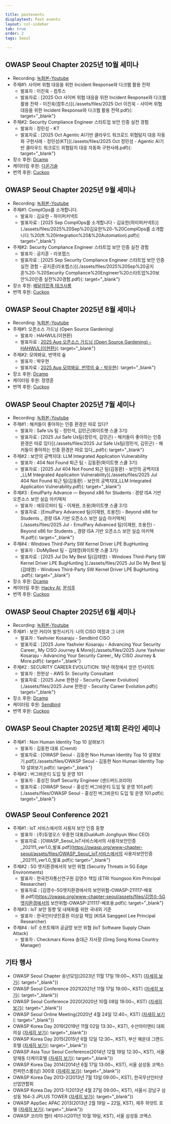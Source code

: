 ```yaml
---

title: pastevents
displaytext: Past events
layout: col-sidebar
tab: true
order: 2
tags: Seoul

---
```

## OWASP Seoul Chapter 2025년 10월 세미나
  - Recording: [녹화본-Youtube](https://youtu.be/taxgA7vbUG4)
  - 주제#1: 사이버 위협 대응을 위한 Incident Response와 다크웹 활용 전략
    - 발표자 : 이진욱 - 컴투스
    - 발표자료 : [2025 Oct 사이버 위협 대응을 위한 Incident Response와 다크웹 활용 전략 - 이진욱(컴투스)](./assets/files/2025 Oct 이진욱 - 사이버 위협 대응을 위한 Incident Response와 다크웹 활용 전략.pdf){: target="_blank"}
  - 주제#2: Security Compliance Engineer 스타트업 보안 인증 실전 경험
    - 발표자 : 정민성 - KT
    - 발표자료 : [2025 Oct Agentic AI기반 클라우드 워크로드 위협탐지 대응 자동화 구현사례 - 정민성(KT)](./assets/files/2025 Oct 정민성 - Agentic AI기반 클라우드 워크로드 위협탐지 대응 자동화 구현사례.pdf){: target="_blank"}
  - 장소 후원: [Dcamp](https://dcamp.kr)
  - 케이터링 후원: [다온기술](https://www.daont.co.kr/)
  - 번역 후원: [Cuckoo](http://cuckoo.so/)

## OWASP Seoul Chapter 2025년 9월 세미나
  - Recording: [녹화본-Youtube](https://www.youtube.com/watch?v=hMGRGghzrzs)
  - 주제#1: ComplOps를 소개합니다.
    - 발표자 : 김요한 - 하이퍼커넥트
    - 발표자료 : [2025 Sep ComplOps를 소개합니다  - 김요한(하이퍼커넥트)](./assets/files/2025%20Sep%20김요한%20-%20ComplOps를 소개합니다.%20(ft.%20Integration%20&%20Automation).pdf){: target="_blank"}
  - 주제#2: Security Compliance Engineer 스타트업 보안 인증 실전 경험
    - 발표자 : 공지훈 - 라포랩스
    - 발표자료 : [2025 Sep Security Compliance Engineer 스타트업 보안 인증 실전 경험 - 공지훈(라포랩스)](./assets/files/2025%20Sep%20공지훈%20-%20Security Compliance%20Engineer%20스타트업%20보안%20인증 실전%20경험.pdf){: target="_blank"}
  - 장소 후원: [배달의민족 테크사롱](https://story.baemin.com/3168/)
  - 번역 후원: [Cuckoo](http://cuckoo.so/)


## OWASP Seoul Chapter 2025년 8월 세미나
  - Recording: [녹화본-Youtube](https://youtu.be/iA1oKgw36PY)
  - 주제#1: 오픈소스 가드닝 (Open Source Gardening) 
    - 발표자 : HAHWUL(이현환)
    - 발표자료 : [2025 Aug 오픈소스 가드닝 (Open Source Gardening) - HAHWUL(이현환)](./assets/files/2025%20Aug%20-%20Open%20Source%20Gardening%20-%20HAHWUL(이현환).pdf){: target="_blank"}
  - 주제#2: 모여봐요, 번역의 숲
    - 발표자 : 박우현
    - 발표자료 : [2025 Aug 모여봐요, 번역의 숲 - 박우현](./assets/files/2025%20Aug%20-%20모여봐요%20번역의%20숲%20-%20박우현.pdf){: target="_blank"}
  - 장소 후원: [Dcamp](https://dcamp.kr)
  - 케이터링 후원: 정영훈
  - 번역 후원: [Cuckoo](http://cuckoo.so/)


## OWASP Seoul Chapter 2025년 7월 세미나
  - Recording: [녹화본-Youtube](https://youtu.be/lw7vOgRlEOE)
  - 주제#1 : 해커들이 좋아하는 인증 환경은 따로 있다?
    - 발표자 : Safe Us 팀 - 정민석, 김민곤(화이트햇 스쿨 3기)
    - 발표자료 : [2025 Jul Safe Us팀(정민석, 김민곤) - 해커들이 좋아하는 인증 환경은 따로 있다](./assets/files/2025 Jul Safe Us팀(정민석, 김민곤) - 해커들이 좋아하는 인증 환경은 따로 있다_.pdf){: target="_blank"}
  - 주제#2 : 보안의 공백지대: LLM Integrated Application Vulnerability
    - 발표자 : 404 Not Found 퇴근 팀 - 김동환(화이트햇 스쿨 3기)
    - 발표자료 : [2025 Jul 404 Not Found 퇴근 팀(김동환) - 보안의 공백지대_LLM Integrated Applicaiton Vulnerability](./assets/files/2025 Jul 404 Not Found 퇴근 팀(김동환) - 보안의 공백지대_LLM Integrated Applicaiton Vulnerability.pdf){: target="_blank"}
  - 주제#3 : EmulParty Advance — Beyond x86 for Students : 경량 ISA 기반 오픈소스 보안 실습 아키텍처
    - 발표자 : 에뮤르파티 팀 - 이재원, 조용(화이트햇 스쿨 3기)
    - 발표자료 : [EmulPary Advanced 팀(이재원, 조용진) - Beyond x86 for Students _ 경량 ISA 기반 오픈소스 보안 실습 아키텍쳐](./assets/files/2025 Jul - EmulPary Advanced 팀(이재원, 조용진) - Beyond x86 for Students _ 경량 ISA 기반 오픈소스 보안 실습 아키텍쳐.pdf){: target="_blank"}
  - 주제#4 : Windows Third-Party SW Kernel Driver LPE BugHunting
    - 발표자 : DoMyBest 팀 - 김태영(화이트햇 스쿨 3기)
    - 발표자료 : [2025 Jul Do My Best 팀(김태영) - Windows Third-Party SW Kernel Driver LPE BugHunting ](./assets/files/2025 Jul Do My Best 팀(김태영) - Windows Third-Party SW Kernel Driver LPE BugHunting .pdf){: target="_blank"}
  - 장소 후원: [Dcamp](https://dcamp.kr)
  - 케이터링 후원: [Hacky AI](http://hacky-ai.com/), [문석주](https://www.linkedin.com/in/seokjoo-mun-473704127/)
  - 번역 후원: [Cuckoo](http://cuckoo.so/)


## OWASP Seoul Chapter 2025년 6월 세미나
  - Recording: [녹화본-Youtube](https://youtu.be/mdJ8qr6LyHg)
  - 주제#1 : 보안 커리어 발전시키기: 나의 CISO 여정과 그 너머
    - 발표자 : Yashvier Kosaraju - Sendbird CISO
    - 발표자료 : [2025 June Yashvier Kosaraju - Advancing Your Security Career_ My CISO Journey & More](./assets/files/2025 June Yashvier Kosaraju - Advancing Your Security Career_ My CISO Journey & More.pdf){: target="_blank"}
  - 주제#2 : SECURITY CAREER EVOLUTION: 19년 여정에서 얻은 인사이트
    - 발표자 : 한현상 - AWS Sr. Security Consultant
    - 발표자료 : [2025 June 한현상 - Security Career Evolution](./assets/files/2025 June 한현상 - Security Career Evolution.pdf){: target="_blank"}
  - 장소 후원: [Dcamp](https://dcamp.kr)
  - 케이터링 후원: [Sendbird](https://sendbird.com)
  - 번역 후원: [Cuckoo](http://cuckoo.so/)


## OWASP Seoul Chapter 2025년 제1회 온라인 세미나
  - 주제#1 : Non Human Identity Top 10 살펴보기
    - 발표자 : 김동현 대표 (Cremit)
    - 발표자료 : [OWASP Seoul - 김동현 Non Human Identity Top 10 살펴보기.pdf](./assets/files/OWASP Seoul - 김동현 Non Human Identity Top 10 살펴보기.pdf){: target="_blank"}
  - 주제#2 : 버그바운티 도입 및 운영 101
    - 발표자 : 홍성진 Staff Security Engineer (센드버드코리아)
    - 발표자료 : [OWASP Seoul - 홍성진 버그바운티 도입 및 운영 101.pdf](./assets/files/OWASP Seoul - 홍성진 버그바운티 도입 및 운영 101.pdf){: target="_blank"}

## OWASP Seoul Conference 2021
  - 주제#1 : IoT 서비스에서의 사용자 보안 인증 동향
    - 발표자 : (주)듀얼오스 우종현 대표(DualAuth Jonghyun Woo CEO)
    - 발표자료 : [OWASP_Seoul_IoT서비스에서의 사용자보안인증_202111_ver1.0_발표.pdf](https://owasp.org/www-chapter-seoul/assets/files/OWASP_Seoul_IoT서비스에서의 사용자보안인증_202111_ver1.0_발표.pdf){: target="_blank"}
  - 주제#2 : 5G 엣지환경에서의 보안 위협 (Security Threats in 5G Edge Environments)
    - 발표자 : 한국전자통신연구원 김영수 책임 (ETRI Youngsoo Kim Principal Researcher)
    - 발표자료 : [김영수-5G엣지환경에서의 보안위협-OWASP-211117-배포용.pdf](https://owasp.org/www-chapter-seoul/assets/files/김영수-5G엣지환경에서의 보안위협-OWASP-211117-배포용.pdf){: target="_blank"}
  - 주제#3 : IoT 보안 동향 및 내재화를 위한 국내외 기준
    - 발표자 : 한국인터넷진흥원 이상걸 책임 (KISA Sanggeol Lee Principal Researcher)
  - 주제#4 : IoT 소프트웨어 공급망 보안 위협 (IoT Software Supply Chain Attack)
    - 발표자 : Checkmarx Korea 송대근 지사장 (Greg Song Korea Country Manager)
   
## 기타 행사
- OWASP Seoul Chapter 송년모임(2023년 11월 17일 19:00\~, KST) ([자세히 보기](https://www.meetup.com/owasp-seoul/events/295901662/){: target="_blank"})
- OWASP Seoul Conference 2021(2021년 11월 17일 19:00\~, KST) ([자세히 보기](https://www.meetup.com/ko-KR/owasp-seoul/events/280484529/){: target="_blank"})
- OWASP Seoul Conference 2020(2020년 10월 08일 19:00\~, KST) ([자세히 보기](https://www.meetup.com/owasp-seoul/events/273498395/){: target="_blank"})
- OWASP Seoul Online Meeting(2020년 4월 24일 12:40\~, KST) ([자세히 보기](https://www.meetup.com/owasp-seoul/events/270038687/){: target="_blank"})
- OWASP Korea Day 2019(2019년 11월 02일 13:30\~, KST), 수산아이앤티 대회의실 ([자세히 보기](https://wiki.owasp.org/index.php/Seoul#tab=Events){: target="_blank"})
- OWASP Korea Day 2015(2015년 6월 12일 12:30\~, KST), 부산 해운대 그랜드 호텔 ([자세히 보기](https://www.boannews.com/media/view.asp?idx=46330&page=1&kind=2){: target="_blank"})
- OWASP Asia Tour Seoul Conference(2014년 12월 19일 12:30\~, KST), 서울 양재동 더케이호텔 ([자세히 보기](https://wiki.owasp.org/index.php/AsiaTour2014#tab=Seoul){: target="_blank"})
- OWASP Korea Day 2014(2014년 6월 17일 13:00\~, KST), 서울 삼성동 코엑스 컨퍼런스룸(남) 300호 ([자세히 보기](https://www.boannews.com/media/view.asp?idx=41252&page=1&kind=3){: target="_blank"})
- OWASP Korea Day 2013-2(2013년 7월 13일 09:00\~, KST), 한국무선인터넷산업연합회
- OWASP Korea Day 2013-1(2013년 4월 27일 09:00\~, KST), 서울시 강남구 삼성동 164-3 JPLUS TOWER ([자세히 보기](https://www.boannews.com/media/view.asp?idx=35841&page=1&kind=3){: target="_blank"})
- OWASP AppSec APAC 2013(2013년 2월 19일 \~ 22일, KST), 제주 하얏트 호텔 ([자세히 보기](https://wiki.owasp.org/index.php/AppSecAsiaPac2013){: target="_blank"})
- OWASP 코리아 챕터 세미나(2011년 10월 19일, KST), 서울 삼성동 코엑스
